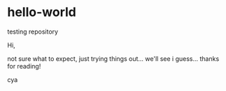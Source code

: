 # hello-world
testing repository

Hi,

not sure what to expect, just trying things out...
we'll see i guess...
thanks for reading!

cya
